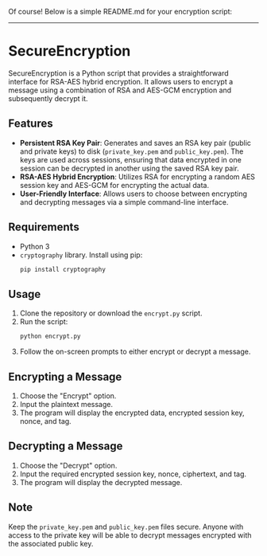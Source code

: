 Of course! Below is a simple README.md for your encryption script:

---

# SecureEncryption

SecureEncryption is a Python script that provides a straightforward interface for RSA-AES hybrid encryption. It allows users to encrypt a message using a combination of RSA and AES-GCM encryption and subsequently decrypt it.

## Features

- **Persistent RSA Key Pair**: Generates and saves an RSA key pair (public and private keys) to disk (`private_key.pem` and `public_key.pem`). The keys are used across sessions, ensuring that data encrypted in one session can be decrypted in another using the saved RSA key pair.
- **RSA-AES Hybrid Encryption**: Utilizes RSA for encrypting a random AES session key and AES-GCM for encrypting the actual data.
- **User-Friendly Interface**: Allows users to choose between encrypting and decrypting messages via a simple command-line interface.

## Requirements

- Python 3
- `cryptography` library. Install using pip:
  ```bash
  pip install cryptography
  ```

## Usage

1. Clone the repository or download the `encrypt.py` script.
2. Run the script:
   ```bash
   python encrypt.py
   ```
3. Follow the on-screen prompts to either encrypt or decrypt a message.

## Encrypting a Message

1. Choose the "Encrypt" option.
2. Input the plaintext message.
3. The program will display the encrypted data, encrypted session key, nonce, and tag.

## Decrypting a Message

1. Choose the "Decrypt" option.
2. Input the required encrypted session key, nonce, ciphertext, and tag.
3. The program will display the decrypted message.

## Note

Keep the `private_key.pem` and `public_key.pem` files secure. Anyone with access to the private key will be able to decrypt messages encrypted with the associated public key.

